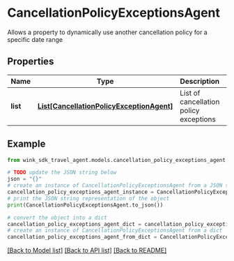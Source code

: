 # CancellationPolicyExceptionsAgent

Allows a property to dynamically use another cancellation policy for a specific date range

## Properties

Name | Type | Description | Notes
------------ | ------------- | ------------- | -------------
**list** | [**List[CancellationPolicyExceptionAgent]**](CancellationPolicyExceptionAgent.md) | List of cancellation policy exceptions | 

## Example

```python
from wink_sdk_travel_agent.models.cancellation_policy_exceptions_agent import CancellationPolicyExceptionsAgent

# TODO update the JSON string below
json = "{}"
# create an instance of CancellationPolicyExceptionsAgent from a JSON string
cancellation_policy_exceptions_agent_instance = CancellationPolicyExceptionsAgent.from_json(json)
# print the JSON string representation of the object
print(CancellationPolicyExceptionsAgent.to_json())

# convert the object into a dict
cancellation_policy_exceptions_agent_dict = cancellation_policy_exceptions_agent_instance.to_dict()
# create an instance of CancellationPolicyExceptionsAgent from a dict
cancellation_policy_exceptions_agent_from_dict = CancellationPolicyExceptionsAgent.from_dict(cancellation_policy_exceptions_agent_dict)
```
[[Back to Model list]](../README.md#documentation-for-models) [[Back to API list]](../README.md#documentation-for-api-endpoints) [[Back to README]](../README.md)


